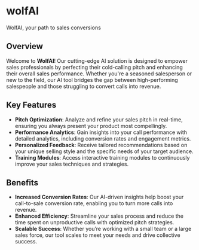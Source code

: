 # wolfAI
WolfAI, your path to sales conversions

## Overview

Welcome to **WolfAI**! Our cutting-edge AI solution is designed to empower sales professionals by perfecting their cold-calling pitch and enhancing their overall sales performance. Whether you're a seasoned salesperson or new to the field, our AI tool bridges the gap between high-performing salespeople and those struggling to convert calls into revenue.

## Key Features

- **Pitch Optimization**: Analyze and refine your sales pitch in real-time, ensuring you always present your product most compellingly.
- **Performance Analytics**: Gain insights into your call performance with detailed analytics, including conversion rates and engagement metrics.
- **Personalized Feedback**: Receive tailored recommendations based on your unique selling style and the specific needs of your target audience.
- **Training Modules**: Access interactive training modules to continuously improve your sales techniques and strategies.

## Benefits

- **Increased Conversion Rates**: Our AI-driven insights help boost your call-to-sale conversion rate, enabling you to turn more calls into revenue.
- **Enhanced Efficiency**: Streamline your sales process and reduce the time spent on unproductive calls with optimized pitch strategies.
- **Scalable Success**: Whether you’re working with a small team or a large sales force, our tool scales to meet your needs and drive collective success.
